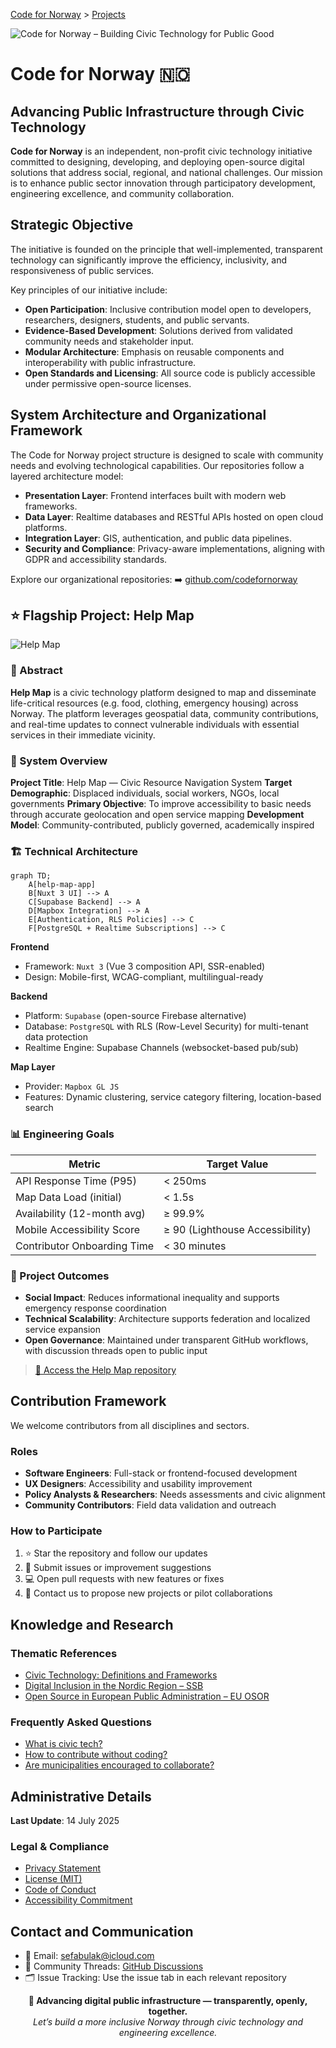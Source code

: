 [Code for Norway](https://github.com/codefornorway) > [Projects](https://github.com/codefornorway/help-map)

![Code for Norway – Building Civic Technology for Public Good](https://github.com/user-attachments/assets/547e2db8-a5c4-4da1-8c41-ce4fd69b0329)

# Code for Norway 🇳🇴

## Advancing Public Infrastructure through Civic Technology

**Code for Norway** is an independent, non-profit civic technology initiative committed to designing, developing, and deploying open-source digital solutions that address social, regional, and national challenges.
Our mission is to enhance public sector innovation through participatory development, engineering excellence, and community collaboration.

## Strategic Objective

The initiative is founded on the principle that well-implemented, transparent technology can significantly improve the efficiency, inclusivity, and responsiveness of public services.

Key principles of our initiative include:

* **Open Participation**: Inclusive contribution model open to developers, researchers, designers, students, and public servants.
* **Evidence-Based Development**: Solutions derived from validated community needs and stakeholder input.
* **Modular Architecture**: Emphasis on reusable components and interoperability with public infrastructure.
* **Open Standards and Licensing**: All source code is publicly accessible under permissive open-source licenses.

## System Architecture and Organizational Framework

The Code for Norway project structure is designed to scale with community needs and evolving technological capabilities. Our repositories follow a layered architecture model:

* **Presentation Layer**: Frontend interfaces built with modern web frameworks.
* **Data Layer**: Realtime databases and RESTful APIs hosted on open cloud platforms.
* **Integration Layer**: GIS, authentication, and public data pipelines.
* **Security and Compliance**: Privacy-aware implementations, aligning with GDPR and accessibility standards.

Explore our organizational repositories:
➡️ [github.com/codefornorway](https://github.com/codefornorway)

## ⭐ Flagship Project: Help Map

![Help Map](https://github.com/user-attachments/assets/8d539bc3-9ee4-4b20-a374-f51e88e7851f)

### 🧭 Abstract

**Help Map** is a civic technology platform designed to map and disseminate life-critical resources (e.g. food, clothing, emergency housing) across Norway. The platform leverages geospatial data, community contributions, and real-time updates to connect vulnerable individuals with essential services in their immediate vicinity.

### 📐 System Overview

**Project Title**: Help Map — Civic Resource Navigation System
**Target Demographic**: Displaced individuals, social workers, NGOs, local governments
**Primary Objective**: To improve accessibility to basic needs through accurate geolocation and open service mapping
**Development Model**: Community-contributed, publicly governed, academically inspired

### 🏗 Technical Architecture

```mermaid
graph TD;
    A[help-map-app]
    B[Nuxt 3 UI] --> A
    C[Supabase Backend] --> A
    D[Mapbox Integration] --> A
    E[Authentication, RLS Policies] --> C
    F[PostgreSQL + Realtime Subscriptions] --> C
```

**Frontend**

* Framework: `Nuxt 3` (Vue 3 composition API, SSR-enabled)
* Design: Mobile-first, WCAG-compliant, multilingual-ready

**Backend**

* Platform: `Supabase` (open-source Firebase alternative)
* Database: `PostgreSQL` with RLS (Row-Level Security) for multi-tenant data protection
* Realtime Engine: Supabase Channels (websocket-based pub/sub)

**Map Layer**

* Provider: `Mapbox GL JS`
* Features: Dynamic clustering, service category filtering, location-based search

### 📊 Engineering Goals

| Metric                      | Target Value                    |
| --------------------------- | ------------------------------- |
| API Response Time (P95)     | < 250ms                         |
| Map Data Load (initial)     | < 1.5s                          |
| Availability (12-month avg) | ≥ 99.9%                         |
| Mobile Accessibility Score  | ≥ 90 (Lighthouse Accessibility) |
| Contributor Onboarding Time | < 30 minutes                    |

### 🎯 Project Outcomes

* **Social Impact**: Reduces informational inequality and supports emergency response coordination
* **Technical Scalability**: Architecture supports federation and localized service expansion
* **Open Governance**: Maintained under transparent GitHub workflows, with discussion threads open to public input

> [🔗 Access the Help Map repository](https://github.com/codefornorway/help-map)

## Contribution Framework

We welcome contributors from all disciplines and sectors.

### Roles

* **Software Engineers**: Full-stack or frontend-focused development
* **UX Designers**: Accessibility and usability improvement
* **Policy Analysts & Researchers**: Needs assessments and civic alignment
* **Community Contributors**: Field data validation and outreach

### How to Participate

1. ⭐ Star the repository and follow our updates
2. 🐛 Submit issues or improvement suggestions
3. 💻 Open pull requests with new features or fixes
4. 📧 Contact us to propose new projects or pilot collaborations

## Knowledge and Research

### Thematic References

* [Civic Technology: Definitions and Frameworks](https://en.wikipedia.org/wiki/Civic_technology)
* [Digital Inclusion in the Nordic Region – SSB](https://www.ssb.no/en)
* [Open Source in European Public Administration – EU OSOR](https://joinup.ec.europa.eu/collection/open-source-observatory-osor)

### Frequently Asked Questions

* [What is civic tech?](https://codeforall.org/about/)
* [How to contribute without coding?](https://opensource.guide/how-to-contribute/)
* [Are municipalities encouraged to collaborate?](mailto:sefabulak@icloud.com)

## Administrative Details

**Last Update**: 14 July 2025

### Legal & Compliance

* [Privacy Statement](https://github.com/codefornorway/.github/blob/main/PRIVACY.md)
* [License (MIT)](https://github.com/codefornorway/help-map/blob/main/LICENSE)
* [Code of Conduct](https://github.com/codefornorway/.github/blob/main/CODE_OF_CONDUCT.md)
* [Accessibility Commitment](https://github.com/codefornorway/.github/blob/main/ACCESSIBILITY.md)

## Contact and Communication

* 📧 Email: [sefabulak@icloud.com](mailto:sefabulak@icloud.com)
* 💬 Community Threads: [GitHub Discussions](https://github.com/codefornorway/help-map/discussions)
* 🗂 Issue Tracking: Use the issue tab in each relevant repository

<div align="center">
  <strong>🚀 Advancing digital public infrastructure — transparently, openly, together.</strong><br/>
  <em>Let’s build a more inclusive Norway through civic technology and engineering excellence.</em>
</div>
